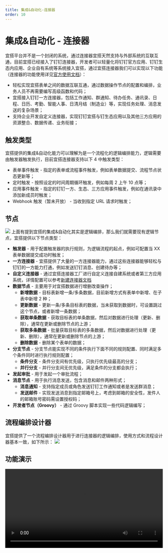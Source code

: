 ```yaml
---
title: 集成&自动化-连接器
order: 10
---
```


# 集成&自动化 - 连接器

宜搭平台并不是一个封闭的系统，通过连接器宜搭天然支持与外部系统的互联互通，目前宜搭已经接入了钉钉连接器，开发者可以轻量化将钉钉官方应用、钉钉生态内应用、企业自有系统等系统接入宜搭，通过宜搭连接器我们可以实现以下功能（连接器的功能使用详见[官方使用文档](https://www.yuque.com/yida/support/zevvr1)）：

- 轻松实现宜搭表单之间的数据互联互通，通过数据操作节点的配置和编排，业务人员不再需要编写高级函数和代码；
- 宜搭接入钉钉一方连接器，包括工作通知、群通知、待办任务、通讯录、日程、日历、考勤、智能人事、日清月结（制造业）等，实现任务处理、消息发送的复杂场景；
- 支持企业开发自定义连接器，实现钉钉宜搭与钉生态应用以及其他三方应用的资源整合、数据传递、业务衔接；

## 触发类型

宜搭提供的集成&自动化能力可以理解为是一个流程化的逻辑编排能力，逻辑需要由触发器触发执行，目前宜搭连接器支持以下 4 中触发类型：

- 表单事件触发 - 指定的表单或流程事件触发，例如表单数据提交、流程节点状态更新等；
- 定时触发 - 按照设定的时间周期循环触发，例如每周 2 上午 10 点等；
- 应用事件触发 - 指定的钉钉一方、生态、三方应用事件触发，例如在通讯录中添加新成员时触发；
- Webhook 触发（暂未开放） - 当收到指定 URL 请求时触发；

## 节点

![](https://img.alicdn.com/imgextra/i2/O1CN01mvhrta1pwF0Qv0MFW_!!6000000005424-2-tps-1918-835.png_.webp)
上面有提到宜搭的集成&自动化其实是逻辑编排，那么我们就需要现有逻辑节点，宜搭提供以下节点类型：

- **触发器** - 用于配置触发器的执行规则，为逻辑流程的起点，例如可配置当 XX 表单数据提交成功时触发；
- **一方连接器** - 宜搭提供了大量的一方连接器能力，通过这些连接器能够轻松与钉钉的一方能力打通，例如发送钉钉消息、创建待办等；
- **自定义连接器** - 通过宜搭连接器工厂进行自定义连接自建系统或者第三方应用系统，详情配置可以参考[新建连接器文档](https://www.yuque.com/yida/support/zevvr1#QgOGY)
- **数据节点** - 主要用于对宜搭数据进行增删改查操作；
  - **新增数据** - 目标表新增一条/多条数据，目前新增方式有表单中新增、在子表中新增 2 种；
  - **更新数据** - 更新一条/多条目标表的数据，当未获取到数据时，可设置跳过这个节点，或者新增一条数据；
  - **获取单条数据** - 获取目标表的单条数据，然后对数据进行处理（更新、删除），通常在更新或删除节点的上游；
  - **获取多条数据** - 批量获取目标表的多条数据，然后对数据进行处理（更新、删除），通常在更新或删除节点的上游；
  - **删除数据** - 删除某个表单的数据；
- **分支节点** - 分支节点能实现不同的条件执行下面不同的规则配置、同时满足多个条件同时进行执行规则配置；
  - **条件分支** - 条件分支间有优先级，只执行优先级最高的分支；
  - **并行分支** - 并行分支间无优先级，满足条件的分支都会执行；
- **发起审批** - 用于发起一个审批流程；
- **消息节点** - 用于执行消息发送，包含消息和邮件两种形式；
  - **消息通知** - 支持指定成员或角色发送钉钉工作通知或者是发送群消息；
  - **发送邮件** - 实现发送消息到指定邮箱号上，考虑到邮箱的安全性，发件人的邮箱账号密码需设置授权码；
- **开发者节点（Groovy）** - 通过 Groovy 脚本实现一些代码逻辑编写；

## 流程编排设计器

宜搭提供了一个流程编排设计器用于进行连接器的逻辑编排，使用方式和流程设计器基本一致，如下所示：
![](https://img.alicdn.com/imgextra/i4/O1CN01hBXtYI20vHxKjTraW_!!6000000006911-2-tps-1918-968.png_.webp)

## 功能演示

<video width="100%" controls>
  <source src="https://cloud.video.taobao.com/play/u/1293044/p/1/d/hd/e/6/t/1/325233824692.mp4?auth_key=YXBwX2tleT04MDAwMDAwMTImYXV0aF9pbmZvPXsidGltZXN0YW1wRW5jcnlwdGVkIjoiNThlNzY2ZWI0ZjUzOWJiZGFiZjJjYTBkNGY3ZjU1ODcifSZkdXJhdGlvbj0mdGltZXN0YW1wPTE2NDc0ODQ1MjM=" type="video/mp4"></source>
</video>
